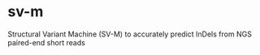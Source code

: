 # sv-m
Structural Variant Machine (SV-M) to accurately predict InDels from NGS paired-end short reads

